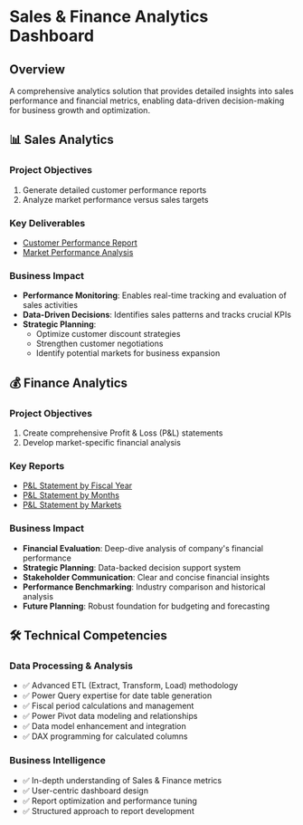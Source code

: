 # Sales & Finance Analytics Dashboard

## Overview
A comprehensive analytics solution that provides detailed insights into sales performance and financial metrics, enabling data-driven decision-making for business growth and optimization.

## 📊 Sales Analytics

### Project Objectives
1. Generate detailed customer performance reports
2. Analyze market performance versus sales targets

### Key Deliverables
- [Customer Performance Report](./reports/Customer%20Performance%20Report.pdf)
- [Market Performance Analysis](./reports/Market%20Performance%20Analysis.pdf)

### Business Impact
- **Performance Monitoring**: Enables real-time tracking and evaluation of sales activities
- **Data-Driven Decisions**: Identifies sales patterns and tracks crucial KPIs
- **Strategic Planning**: 
  - Optimize customer discount strategies
  - Strengthen customer negotiations
  - Identify potential markets for business expansion

## 💰 Finance Analytics

### Project Objectives
1. Create comprehensive Profit & Loss (P&L) statements
2. Develop market-specific financial analysis

### Key Reports
- [P&L Statement by Fiscal Year](./reports/PL_Statement_Fiscal_Year.pdf)
- [P&L Statement by Months](./reports/PL_Statement_Monthly.pdf)
- [P&L Statement by Markets](./reports/PL_Statement_Markets.pdf)

### Business Impact
- **Financial Evaluation**: Deep-dive analysis of company's financial performance
- **Strategic Planning**: Data-backed decision support system
- **Stakeholder Communication**: Clear and concise financial insights
- **Performance Benchmarking**: Industry comparison and historical analysis
- **Future Planning**: Robust foundation for budgeting and forecasting

## 🛠️ Technical Competencies

### Data Processing & Analysis
- ✅ Advanced ETL (Extract, Transform, Load) methodology
- ✅ Power Query expertise for date table generation
- ✅ Fiscal period calculations and management
- ✅ Power Pivot data modeling and relationships
- ✅ Data model enhancement and integration
- ✅ DAX programming for calculated columns

### Business Intelligence
- ✅ In-depth understanding of Sales & Finance metrics
- ✅ User-centric dashboard design
- ✅ Report optimization and performance tuning
- ✅ Structured approach to report development

